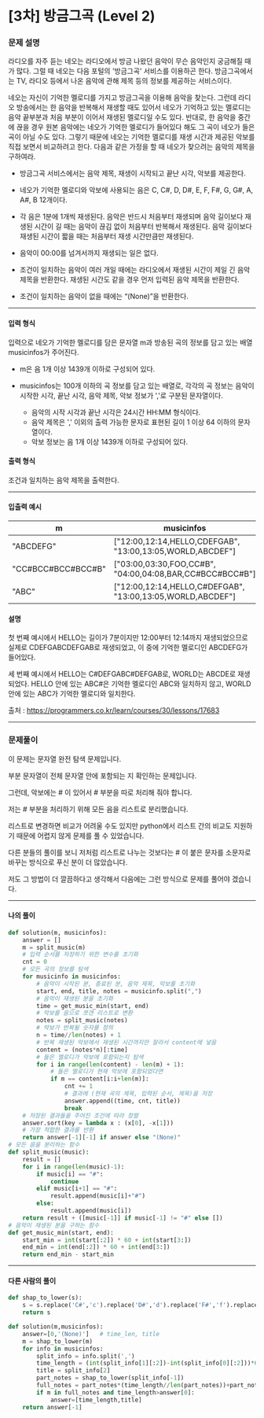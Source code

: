 # \[3차] 방금그곡 (Level 2)

### 문제 설명

라디오를 자주 듣는 네오는 라디오에서 방금 나왔던 음악이 무슨 음악인지 궁금해질 때가 많다. 그럴 때 네오는 다음 포털의 '방금그곡' 서비스를 이용하곤 한다. 방금그곡에서는 TV, 라디오 등에서 나온 음악에 관해 제목 등의 정보를 제공하는 서비스이다.   

네오는 자신이 기억한 멜로디를 가지고 방금그곡을 이용해 음악을 찾는다. 그런데 라디오 방송에서는 한 음악을 반복해서 재생할 때도 있어서 네오가 기억하고 있는 멜로디는 음악 끝부분과 처음 부분이 이어서 재생된 멜로디일 수도 있다. 반대로, 한 음악을 중간에 끊을 경우 원본 음악에는 네오가 기억한 멜로디가 들어있다 해도 그 곡이 네오가 들은 곡이 아닐 수도 있다. 그렇기 때문에 네오는 기억한 멜로디를 재생 시간과 제공된 악보를 직접 보면서 비교하려고 한다. 다음과 같은 가정을 할 때 네오가 찾으려는 음악의 제목을 구하여라.   

* 방금그곡 서비스에서는 음악 제목, 재생이 시작되고 끝난 시각, 악보를 제공한다.

* 네오가 기억한 멜로디와 악보에 사용되는 음은 C, C#, D, D#, E, F, F#, G, G#, A, A#, B 12개이다.

* 각 음은 1분에 1개씩 재생된다. 음악은 반드시 처음부터 재생되며 음악 길이보다 재생된 시간이 길 때는 음악이 끊김 없이 처음부터 반복해서 재생된다. 음악 길이보다 재생된 시간이 짧을 때는 처음부터 재생 시간만큼만 재생된다.

* 음악이 00:00를 넘겨서까지 재생되는 일은 없다.

* 조건이 일치하는 음악이 여러 개일 때에는 라디오에서 재생된 시간이 제일 긴 음악 제목을 반환한다. 재생된 시간도 같을 경우 먼저 입력된 음악 제목을 반환한다.

* 조건이 일치하는 음악이 없을 때에는 “(None)”을 반환한다.

---

#### 입력 형식

입력으로 네오가 기억한 멜로디를 담은 문자열 m과 방송된 곡의 정보를 담고 있는 배열 musicinfos가 주어진다.   

* m은 음 1개 이상 1439개 이하로 구성되어 있다.

* musicinfos는 100개 이하의 곡 정보를 담고 있는 배열로, 각각의 곡 정보는 음악이 시작한 시각, 끝난 시각, 음악 제목, 악보 정보가 ','로 구분된 문자열이다.
    * 음악의 시작 시각과 끝난 시각은 24시간 HH:MM 형식이다.
    * 음악 제목은 ',' 이외의 출력 가능한 문자로 표현된 길이 1 이상 64 이하의 문자열이다.
    * 악보 정보는 음 1개 이상 1439개 이하로 구성되어 있다.

#### 출력 형식

조건과 일치하는 음악 제목을 출력한다.

---

#### 입출력 예시

|m|	musicinfos|	answer|
|-|-|-|
|"ABCDEFG"|	\["12:00,12:14,HELLO,CDEFGAB", "13:00,13:05,WORLD,ABCDEF"]	|"HELLO"|
|"CC#BCC#BCC#BCC#B"|	\["03:00,03:30,FOO,CC#B", "04:00,04:08,BAR,CC#BCC#BCC#B"]	|"FOO"|
|"ABC"|	\["12:00,12:14,HELLO,C#DEFGAB", "13:00,13:05,WORLD,ABCDEF"]	|"WORLD"|

#### 설명

첫 번째 예시에서 HELLO는 길이가 7분이지만 12:00부터 12:14까지 재생되었으므로 실제로 CDEFGABCDEFGAB로 재생되었고, 이 중에 기억한 멜로디인 ABCDEFG가 들어있다.   

세 번째 예시에서 HELLO는 C#DEFGABC#DEFGAB로, WORLD는 ABCDE로 재생되었다. HELLO 안에 있는 ABC#은 기억한 멜로디인 ABC와 일치하지 않고, WORLD 안에 있는 ABC가 기억한 멜로디와 일치한다.   

출처 : https://programmers.co.kr/learn/courses/30/lessons/17683

---

### 문제풀이

이 문제는 문자열 완전 탐색 문제입니다.   

부분 문자열이 전체 문자열 안에 포함되는 지 확인하는 문제입니다.   

그런데, 악보에는 # 이 있어서 # 부분을 따로 처리해 줘야 합니다.   

저는 # 부분을 처리하기 위해 모든 음을 리스트로 분리했습니다.   

리스트로 변경하면 비교가 어려울 수도 있지만 python에서 리스트 간의 비교도 지원하기 때문에 어렵지 않게 문제를 풀 수 있었습니다.   

다른 분들의 풀이를 보니 저처럼 리스트로 나누는 것보다는 # 이 붙은 문자를 소문자로 바꾸는 방식으로 푸신 분이 더 많았습니다.   

저도 그 방법이 더 깔끔하다고 생각해서 다음에는 그런 방식으로 문제를 풀어야 겠습니다.   

---

#### 나의 풀이

~~~python
def solution(m, musicinfos):
    answer = []
    m = split_music(m)
    # 입력 순서를 저장하기 위한 변수를 초기화
    cnt = 0
    # 모든 곡의 정보를 탐색
    for musicinfo in musicinfos:
        # 음악이 시작된 분, 종료된 분, 음악 제목, 악보를 초기화
        start, end, title, notes = musicinfo.split(",")
        # 음악이 재생된 분을 초기화
        time = get_music_min(start, end)
        # 악보를 음으로 쪼갠 리스트로 변환
        notes = split_music(notes)
        # 악보가 반복될 숫자를 정의
        n = time//len(notes) + 1
        # 반복 재생된 악보에서 재생된 시간까지만 잘라서 content에 넣음
        content = (notes*n)[:time]
        # 들은 멜로디가 악보에 포함되는지 탐색
        for i in range(len(content) - len(m) + 1):
            # 들은 멜로디가 현재 악보에 포함되었다면
            if m == content[i:i+len(m)]:
                cnt += 1
                # 결과에 (현재 곡의 제목, 입력된 순서, 제목)을 저장
                answer.append((time, cnt, title))
                break
    # 저장된 결과들을 주어진 조건에 따라 정렬
    answer.sort(key = lambda x : (x[0], -x[1]))
    # 가장 적합한 결과를 반환
    return answer[-1][-1] if answer else "(None)"
# 모든 음을 분리하는 함수
def split_music(music):
    result = []
    for i in range(len(music)-1):
        if music[i] == "#":
            continue
        elif music[i+1] == "#":
            result.append(music[i]+"#")
        else:
            result.append(music[i])
    return result + ([music[-1]] if music[-1] != "#" else [])
# 음악이 재생된 분을 구하는 함수
def get_music_min(start, end):
    start_min = int(start[:2]) * 60 + int(start[3:])
    end_min = int(end[:2]) * 60 + int(end[3:])
    return end_min - start_min
~~~

---

#### 다른 사람의 풀이

~~~python
def shap_to_lower(s):
    s = s.replace('C#','c').replace('D#','d').replace('F#','f').replace('G#','g').replace('A#','a')
    return s

def solution(m,musicinfos):
    answer=[0,'(None)']   # time_len, title
    m = shap_to_lower(m)
    for info in musicinfos:
        split_info = info.split(',')
        time_length = (int(split_info[1][:2])-int(split_info[0][:2]))*60+int(split_info[1][-2:])-int(split_info[0][-2:])
        title = split_info[2]
        part_notes = shap_to_lower(split_info[-1])
        full_notes = part_notes*(time_length//len(part_notes))+part_notes[:time_length%len(part_notes)]
        if m in full_notes and time_length>answer[0]:
            answer=[time_length,title]
    return answer[-1]
~~~

